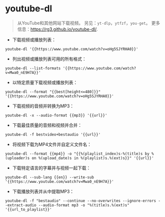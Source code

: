 # youtube-dl

> 从YouTube和其他网站下载视频。
> 另见：`yt-dlp`，`ytfzf`，`you-get`。
> 更多信息：<https://rg3.github.io/youtube-dl/>.

- 下载视频或播放列表：

`youtube-dl '{{https://www.youtube.com/watch?v=oHg5SJYRHA0}}'`

- 列出视频或播放列表可用的所有格式：

`youtube-dl --list-formats '{{https://www.youtube.com/watch?v=Mwa0_nE9H7A}}'`

- 以特定质量下载视频或播放列表：

`youtube-dl --format "{{best[height<=480]}}" '{{https://www.youtube.com/watch?v=oHg5SJYRHA0}}'`

- 下载视频的音频并转换为MP3：

`youtube-dl -x --audio-format {{mp3}} '{{url}}'`

- 下载最佳质量的音频和视频并合并：

`youtube-dl -f bestvideo+bestaudio '{{url}}'`

- 将视频下载为MP4文件并自定义文件名：

`youtube-dl --format {{mp4}} -o "{{%(playlist_index)s-%(title)s by %(uploader)s on %(upload_date)s in %(playlist)s.%(ext)s}}" '{{url}}'`

- 下载特定语言的字幕并与视频一起下载：

`youtube-dl --sub-lang {{en}} --write-sub '{{https://www.youtube.com/watch?v=Mwa0_nE9H7A}}'`

- 下载播放列表并从中提取MP3：

`youtube-dl -f "bestaudio" --continue --no-overwrites --ignore-errors --extract-audio --audio-format mp3 -o "%(title)s.%(ext)s" '{{url_to_playlist}}'`